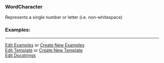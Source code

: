 ### <a id="McUtils.Parsers.RegexPatterns.WordCharacter">WordCharacter</a>
Represents a single number or letter (i.e. non-whitespace)

### Examples:


___

[Edit Examples](https://github.com/McCoyGroup/References/edit/gh-pages/Documentation/examples/McUtils/Parsers/RegexPatterns/WordCharacter.md) or 
[Create New Examples](https://github.com/McCoyGroup/References/new/gh-pages/?filename=Documentation/examples/McUtils/Parsers/RegexPatterns/WordCharacter.md) <br/>
[Edit Template](https://github.com/McCoyGroup/References/edit/gh-pages/Documentation/templates/McUtils/Parsers/RegexPatterns/WordCharacter.md) or 
[Create New Template](https://github.com/McCoyGroup/References/new/gh-pages/?filename=Documentation/templates/McUtils/Parsers/RegexPatterns/WordCharacter.md) <br/>
[Edit Docstrings](https://github.com/McCoyGroup/McUtils/edit/master/Parsers/RegexPatterns/WordCharacter/__init__.py?message=Update%20Docs)

